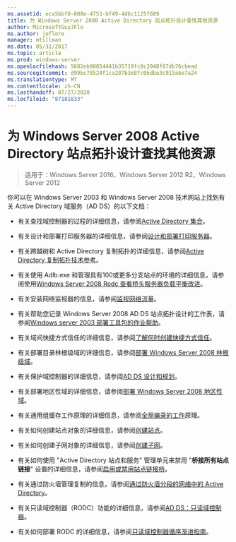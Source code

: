 ```yaml
---
ms.assetid: eca5bbf0-088e-4753-bf49-4d6c1125f689
title: 为 Windows Server 2008 Active Directory 站点拓扑设计查找其他资源
author: MicrosoftGuyJFlo
ms.author: joflore
manager: mtillman
ms.date: 05/31/2017
ms.topic: article
ms.prod: windows-server
ms.openlocfilehash: 5682eb98854441b35719fc0c2048f07db76cbead
ms.sourcegitcommit: d99bc78524f1ca287b3e8fc06dba3c915a6e7a24
ms.translationtype: MT
ms.contentlocale: zh-CN
ms.lasthandoff: 07/27/2020
ms.locfileid: "87181833"
---
```

# <a name="finding-additional-resources-for-windows-server-2008-active-directory-site-topology-design"></a>为 Windows Server 2008 Active Directory 站点拓扑设计查找其他资源

> 适用于：Windows Server 2016、Windows Server 2012 R2、Windows Server 2012

你可以在 Windows Server 2003 和 Windows Server 2008 技术网站上找到有关 Active Directory 域服务（AD DS）的以下文档：

- 有关查找域控制器的过程的详细信息，请参阅[Active Directory 集合](/previous-versions/windows/it-pro/windows-server-2003/cc780036(v=ws.10))。

- 有关设计和部署打印服务器的详细信息，请参阅[设计和部署打印服务器](/previous-versions/windows/it-pro/windows-server-2003/cc785842(v=ws.10))。

- 有关跨越树和 Active Directory 复制拓扑的详细信息，请参阅[Active Directory 复制拓扑技术参考](/previous-versions/windows/it-pro/windows-server-2003/cc755326(v=ws.10))。

- 有关使用 Adlb.exe 和管理具有100或更多分支站点的环境的详细信息，请参阅使用[Windows Server 2008 Rodc 查看桥头服务器负载平衡改进](/previous-versions/windows/it-pro/windows-server-2008-r2-and-2008/dd735927(v%3dws.10))。

- 有关安装网络监视器的信息，请参阅[监视网络流量](/previous-versions/windows/it-pro/windows-server-2003/cc783075(v=ws.10))。

- 有关帮助您记录 Windows Server 2008 AD DS 站点拓扑设计的工作表，请参阅[Windows server 2003 部署工具包的作业帮助](https://microsoft.com/download/details.aspx?id=9608)。

- 有关域间快捷方式信任的详细信息，请参阅[了解何时创建快捷方式信任](/previous-versions/windows/it-pro/windows-server-2008-r2-and-2008/cc754538(v=ws.11))。

- 有关部署目录林根级域的详细信息，请参阅[部署 Windows Server 2008 林根级域](/previous-versions/windows/it-pro/windows-server-2008-r2-and-2008/cc731174(v=ws.10))。

- 有关保护域控制器的详细信息，请参阅[AD DS 设计和规划](https://docs.microsoft.com/windows-server/identity/ad-ds/plan/ad-ds-design-and-planning)。

- 有关部署地区性域的详细信息，请参阅[部署 Windows Server 2008 地区性域](/previous-versions/windows/it-pro/windows-server-2008-r2-and-2008/cc755118(v=ws.10))。

- 有关通用组缓存工作原理的详细信息，请参阅[全局编录的工作](/previous-versions/windows/it-pro/windows-server-2003/cc737410(v=ws.10))原理。

- 有关如何创建站点对象的详细信息，请参阅[创建站点](/previous-versions/windows/it-pro/windows-server-2008-r2-and-2008/cc772304(v=ws.11))。

- 有关如何创建子网对象的详细信息，请参阅[创建子网](/previous-versions/windows/it-pro/windows-server-2008-r2-and-2008/cc770372(v=ws.11))。

- 有关如何使用 "Active Directory 站点和服务" 管理单元来禁用 "**桥接所有站点链接**" 设置的详细信息，请参阅[启用或禁用站点链接桥](/previous-versions/windows/it-pro/windows-server-2003/cc738789(v=ws.10))。

- 有关通过防火墙管理复制的信息，请参阅[通过防火墙分段的网络中的 Active Directory](https://microsoft.com/download/details.aspx?familyid=c2ef3846-43f0-4caf-9767-a9166368434e)。

- 有关只读域控制器（RODC）功能的详细信息，请参阅[AD DS：只读域控制器](/previous-versions/windows/it-pro/windows-server-2008-r2-and-2008/cc732801(v=ws.10))。

- 有关如何部署 RODC 的详细信息，请参阅[只读域控制器循序渐进指南](/previous-versions/windows/it-pro/windows-server-2008-r2-and-2008/cc772234(v=ws.10))。
